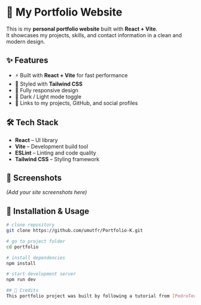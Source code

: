 # 🚀 My Portfolio Website  

This is my **personal portfolio website** built with **React + Vite**.  
It showcases my projects, skills, and contact information in a clean and modern design.  

## ✨ Features  
- ⚡ Built with **React + Vite** for fast performance  
- 🎨 Styled with **Tailwind CSS**  
- 📱 Fully responsive design  
- 🌙 Dark / Light mode toggle  
- 🔗 Links to my projects, GitHub, and social profiles  

## 🛠️ Tech Stack  
- **React** – UI library  
- **Vite** – Development build tool  
- **ESLint** – Linting and code quality  
- **Tailwind CSS** – Styling framework  

## 📸 Screenshots  
_(Add your site screenshots here)_  

## 📂 Installation & Usage  
```bash
# clone repository
git clone https://github.com/umutfr/Portfolio-K.git

# go to project folder
cd portfolio

# install dependencies
npm install

# start development server
npm run dev

## 🙌 Credits  
This portfolio project was built by following a tutorial from [PedroTech](https://www.youtube.com/@PedroTechnologies).